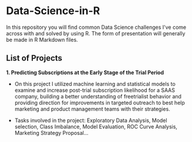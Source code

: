 # Data-Science-in-R
In this repository you will find common Data Science challenges I've come across with and solved by using R. The form of presentation will generally be made in R Markdown files.

## List of Projects

**1. Predicting Subscriptions at the Early Stage of the Trial Period**
  
  * On this project I utilized machine learning and statistical models to examine and increase post-trial subscription likelihood for a SAAS company, building a better understanding of freetrialist behavior and providing direction for improvements in targeted outreach to best help marketing and product management teams with their strategies. 

  * Tasks involved in the project: Exploratory Data Analysis, Model selection, Class Imbalance, Model Evaluation, ROC Curve Analysis, Marketing Strategy Proposal...
